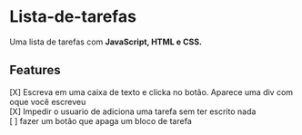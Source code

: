 # Lista-de-tarefas
Uma lista de tarefas com <strong>JavaScript, HTML e CSS.</strong>

## Features</br> 
[X] Escreva em uma caixa de texto e clicka no botão. Aparece uma div com oque você escreveu </br>
[X] Impedir o usuario de adiciona uma tarefa sem ter escrito nada</br>
[ ]  fazer um botão que apaga um bloco de tarefa </br>

